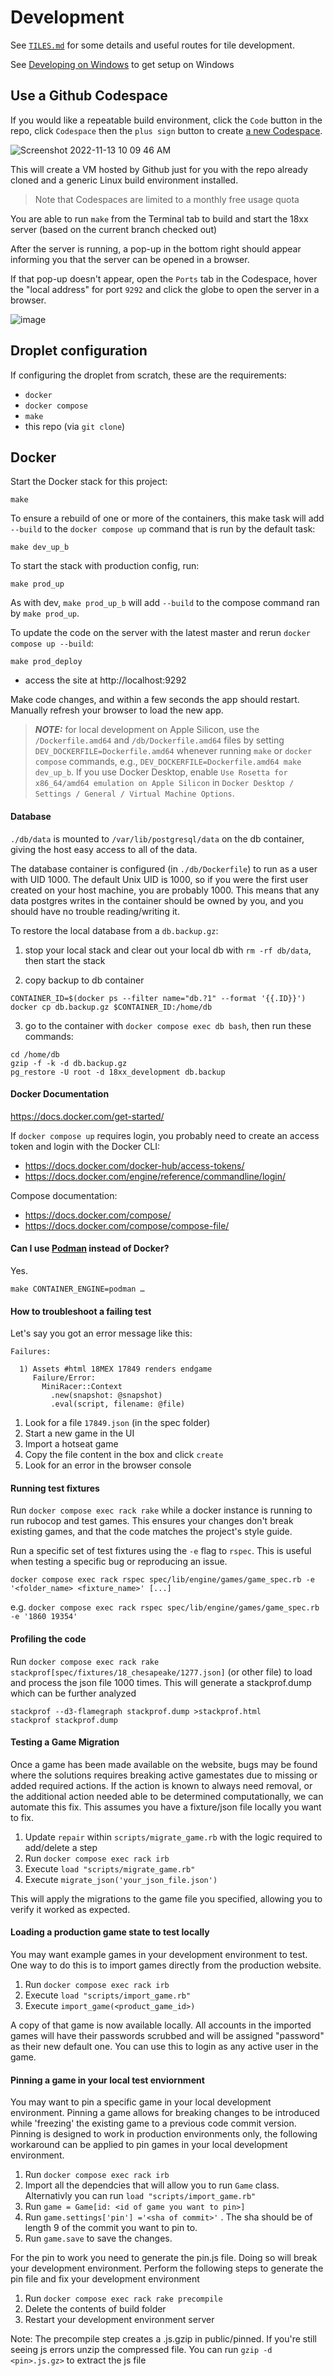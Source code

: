 # Development

See [`TILES.md`](/TILES.md) for some details and useful routes for tile
development.

See [Developing on Windows](https://github.com/tobymao/18xx/wiki/Developing-For-18xx.games#developing-on-windows) to get setup on Windows

## Use a Github Codespace

If you would like a repeatable build environment, click the `Code` button in the repo, click `Codespace` then the `plus sign` button to create [a new Codespace](https://github.com/features/codespaces).

![Screenshot 2022-11-13 10 09 46 AM](https://user-images.githubusercontent.com/1711810/201537600-294512b8-3a99-4762-8c16-d64294706434.png)

This will create a VM hosted by Github just for you with the repo already cloned and a generic Linux build environment installed.

> Note that Codespaces are limited to a monthly free usage quota

You are able to run `make` from the Terminal tab to build and start the 18xx server (based on the current branch checked out)

After the server is running, a pop-up in the bottom right should appear informing you that the server can be opened in a browser.

If that pop-up doesn't appear, open the `Ports` tab in the Codespace, hover the "local address" for port `9292` and click the globe to open the server in a browser.

![image](https://user-images.githubusercontent.com/1711810/201538007-a5b4bf8a-9214-4ca3-a6a5-6304601c34c2.png)


## Droplet configuration

If configuring the droplet from scratch, these are the requirements:

- `docker`
- `docker compose`
- `make`
- this repo (via `git clone`)

## Docker

Start the Docker stack for this project:

```
make
```

To ensure a rebuild of one or more of the containers, this make task will add
`--build` to the `docker compose up` command that is run by the default task:

```
make dev_up_b
```

To start the stack with production config, run:

```
make prod_up
```

As with dev, `make prod_up_b` will add `--build` to the compose command ran by
`make prod_up`.

To update the code on the server with the latest master and rerun
`docker compose up --build`:

```
make prod_deploy
```

- access the site at http://localhost:9292

Make code changes, and within a few seconds the app should restart. Manually
refresh your browser to load the new app.

> **_NOTE:_** for local development on Apple Silicon, use the
> `/Dockerfile.amd64` and `/db/Dockerfile.amd64` files by setting
> `DEV_DOCKERFILE=Dockerfile.amd64` whenever running `make` or `docker compose`
> commands, e.g., `DEV_DOCKERFILE=Dockerfile.amd64 make dev_up_b`. If you use
> Docker Desktop, enable `Use Rosetta for x86_64/amd64 emulation on Apple
> Silicon` in `Docker Desktop / Settings / General / Virtual Machine Options`.

#### Database

`./db/data` is mounted to `/var/lib/postgresql/data` on the db container, giving
the host easy access to all of the data.

The database container is configured (in `./db/Dockerfile`) to run as a user
with UID 1000. The default Unix UID is 1000, so if you were the first user
created on your host machine, you are probably 1000. This means that any data
postgres writes in the container should be owned by you, and you should have no
trouble reading/writing it.

To restore the local database from a `db.backup.gz`:

1. stop your local stack and clear out your local db with `rm -rf db/data`, then
   start the stack

2. copy backup to db container

```
CONTAINER_ID=$(docker ps --filter name="db.?1" --format '{{.ID}}')
docker cp db.backup.gz $CONTAINER_ID:/home/db
```

3. go to the container with `docker compose exec db bash`, then run these
   commands:

```
cd /home/db
gzip -f -k -d db.backup.gz
pg_restore -U root -d 18xx_development db.backup
```

#### Docker Documentation

https://docs.docker.com/get-started/

If `docker compose up` requires login, you probably need to create an access
token and login with the Docker CLI:

- https://docs.docker.com/docker-hub/access-tokens/
- https://docs.docker.com/engine/reference/commandline/login/

Compose documentation:

- https://docs.docker.com/compose/
- https://docs.docker.com/compose/compose-file/

#### Can I use [Podman](https://podman.io/) instead of Docker?

Yes.

```
make CONTAINER_ENGINE=podman …
```

#### How to troubleshoot a failing test

Let's say you got an error message like this:

```
Failures:

  1) Assets #html 18MEX 17849 renders endgame
     Failure/Error:
       MiniRacer::Context
         .new(snapshot: @snapshot)
         .eval(script, filename: @file)
```

1. Look for a file `17849.json` (in the spec folder)
2. Start a new game in the UI
3. Import a hotseat game
4. Copy the file content in the box and click `create`
5. Look for an error in the browser console

#### Running test fixtures

Run `docker compose exec rack rake` while a docker instance is running to run rubocop and test games. This ensures your changes don't break existing games, and that the code matches the project's style guide.

Run a specific set of test fixtures using the `-e` flag to `rspec`. This is useful when testing a specific bug or reproducing an issue.

`docker compose exec rack rspec spec/lib/engine/games/game_spec.rb -e '<folder_name> <fixture_name>' [...]`

e.g. `docker compose exec rack rspec spec/lib/engine/games/game_spec.rb -e '1860 19354'`

#### Profiling the code

Run `docker compose exec rack rake stackprof[spec/fixtures/18_chesapeake/1277.json]` (or other file) to load and process the json file 1000 times. This will generate a stackprof.dump which can be further analyzed

```
stackprof --d3-flamegraph stackprof.dump >stackprof.html
stackprof stackprof.dump
```

#### Testing a Game Migration

Once a game has been made available on the website, bugs may be found where the solutions requires breaking active gamestates due to missing or added required actions. If the action is known to always need removal, or the additional action needed able to be determined computationally, we can automate this fix. This assumes you have a fixture/json file locally you want to fix.

1. Update `repair` within `scripts/migrate_game.rb` with the logic required to add/delete a step
2. Run `docker compose exec rack irb`
3. Execute `load "scripts/migrate_game.rb"`
4. Execute `migrate_json('your_json_file.json')`

This will apply the migrations to the game file you specified, allowing you to verify it worked as expected.

#### Loading a production game state to test locally

You may want example games in your development environment to test. One way to do this is to import games directly from the production website.

1. Run `docker compose exec rack irb`
2. Execute `load "scripts/import_game.rb"`
3. Execute `import_game(<product_game_id>)`

A copy of that game is now available locally. All accounts in the imported games will have their passwords scrubbed and will be assigned "password" as their new default one. You can use this to login as any active user in the game.

#### Pinning a game in your local test enviornment

You may want to pin a specific game in your local development environment. Pinning a game allows for breaking changes to be introduced while 'freezing' the existing game to a previous code commit version. Pinning is designed to work in production environments only, the following workaround can be applied to pin games in your local development environment.

1. Run `docker compose exec rack irb`
2. Import all the dependcies that will allow you to run `Game` class. Alternativly you can run `load "scripts/import_game.rb"`
3. Run `game = Game[id: <id of game you want to pin>]`
4. Run `game.settings['pin'] ='<sha of commit>'` . The sha should be of length 9 of the commit you want to pin to.
5. Run `game.save` to save the changes.

For the pin to work you need to generate the pin.js file. Doing so will break your development environment. Perform the following steps to generate the pin file and fix your development environment
1. Run `docker compose exec rack rake precompile`
2. Delete the contents of build folder
3. Restart your  development environment server

Note: The precompile step creates a <pinned sha>.js.gzip in public/pinned. If you're still seeing js errors unzip the compressed file. You can run `gzip -d <pin>.js.gz>` to extract the js file
